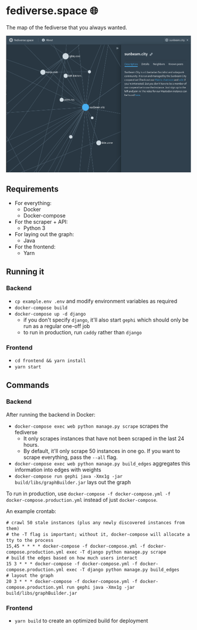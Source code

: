 # fediverse.space 🌐
The map of the fediverse that you always wanted.

![A screenshot of fediverse.space](screenshot.png)

## Requirements
- For everything:
  - Docker
  - Docker-compose
- For the scraper + API:
  - Python 3
- For laying out the graph:
  - Java
- For the frontend:
  - Yarn

## Running it
### Backend
- `cp example.env .env` and modify environment variables as required
- `docker-compose build`
- `docker-compose up -d django`
  - if you don't specify `django`, it'll also start `gephi` which should only be run as a regular one-off job
  - to run in production, run `caddy` rather than `django`
### Frontend
- `cd frontend && yarn install`
- `yarn start`

## Commands
### Backend

After running the backend in Docker:

- `docker-compose exec web python manage.py scrape` scrapes the fediverse
  - It only scrapes instances that have not been scraped in the last 24 hours.
  - By default, it'll only scrape 50 instances in one go. If you want to scrape everything, pass the `--all` flag.
- `docker-compose exec web python manage.py build_edges` aggregates this information into edges with weights
- `docker-compose run gephi java -Xmx1g -jar build/libs/graphBuilder.jar` lays out the graph

To run in production, use `docker-compose -f docker-compose.yml -f docker-compose.production.yml` instead of just `docker-compose`.

An example crontab:
```
# crawl 50 stale instances (plus any newly discovered instances from them)
# the -T flag is important; without it, docker-compose will allocate a tty to the process
15,45 * * * * docker-compose -f docker-compose.yml -f docker-compose.production.yml exec -T django python manage.py scrape
# build the edges based on how much users interact
15 3 * * * docker-compose -f docker-compose.yml -f docker-compose.production.yml exec -T django python manage.py build_edges
# layout the graph
20 3 * * * docker-compose -f docker-compose.yml -f docker-compose.production.yml run gephi java -Xmx1g -jar build/libs/graphBuilder.jar
```

### Frontend
- `yarn build` to create an optimized build for deployment


